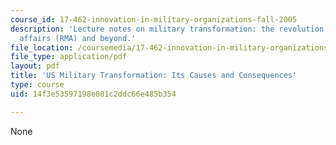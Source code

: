 ```yaml
---
course_id: 17-462-innovation-in-military-organizations-fall-2005
description: 'Lecture notes on military transformation: the revolution in military
  affairs (RMA) and beyond.'
file_location: /coursemedia/17-462-innovation-in-military-organizations-fall-2005/14f3e53597198e801c2ddc66e485b354_lec10.pdf
file_type: application/pdf
layout: pdf
title: 'US Military Transformation: Its Causes and Consequences'
type: course
uid: 14f3e53597198e801c2ddc66e485b354

---
```

None
